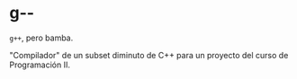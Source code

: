 # g--

`g++`, pero bamba.

"Compilador" de un subset diminuto de C++ para un proyecto del curso de Programación II.
